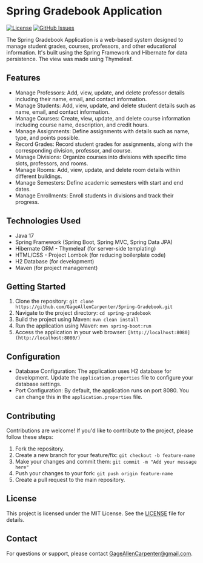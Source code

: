 
# Spring Gradebook Application
[![License](https://img.shields.io/github/license/GageAllenCarpenter/Spring-Gradebook)](https://github.com/GageAllenCarpenter/Spring-Gradebook/blob/main/LICENSE) [![GitHub Issues](https://img.shields.io/github/issues/GageAllenCarpenter/Spring-Gradebook)](https://github.com/GageAllenCarpenter/Spring-Gradebook/issues)

The Spring Gradebook Application is a web-based system designed to manage student grades, courses, professors, and other educational information. It's built using the Spring Framework and Hibernate for data persistence. The view was made using Thymeleaf.
## Features
- Manage Professors: Add, view, update, and delete professor details including their name, email, and contact information. 
- Manage Students: Add, view, update, and delete student details such as name, email, and contact information. 
- Manage Courses: Create, view, update, and delete course information including course name, description, and credit hours. 
- Manage Assignments: Define assignments with details such as name, type, and points possible. 
- Record Grades: Record student grades for assignments, along with the corresponding division, professor, and course. 
- Manage Divisions: Organize courses into divisions with specific time slots, professors, and rooms. 
- Manage Rooms: Add, view, update, and delete room details within different buildings. 
- Manage Semesters: Define academic semesters with start and end dates. 
- Manage Enrollments: Enroll students in divisions and track their progress.
## Technologies Used
- Java 17 
- Spring Framework (Spring Boot, Spring MVC, Spring Data JPA) 
- Hibernate ORM - Thymeleaf (for server-side templating) 
- HTML/CSS - Project Lombok (for reducing boilerplate code) 
- H2 Database (for development) 
- Maven (for project management)
## Getting Started  
1. Clone the repository:
``git clone https://github.com/GageAllenCarpenter/Spring-Gradebook.git``
3. Navigate to the project directory:
``cd spring-gradebook``
4. Build the project using Maven:
``mvn clean install``
5. Run the application using Maven:
``mvn spring-boot:run``
6. Access the application in your web browser:
``[http://localhost:8080](http://localhost:8080/)``
## Configuration
- Database Configuration: The application uses H2 database for development. Update the `application.properties` file to configure your database settings. 
- Port Configuration: By default, the application runs on port 8080. You can change this in the `application.properties` file.
## Contributing
Contributions are welcome! If you'd like to contribute to the project, please follow these steps:
1. Fork the repository. 
2. Create a new branch for your feature/fix:
``git checkout -b feature-name``
3. Make your changes and commit them:
``git commit -m "Add your message here"``
4. Push your changes to your fork:
``git push origin feature-name``
5. Create  a  pull  request  to  the  main  repository.

## License  
This  project  is  licensed  under  the  MIT  License. See  the  [LICENSE](LICENSE) file  for  details.
## Contact  
For  questions  or  support, please  contact  [GageAllenCarpenter@gmail.com](mailto:GageAllenCarpenter@gmail.com).
